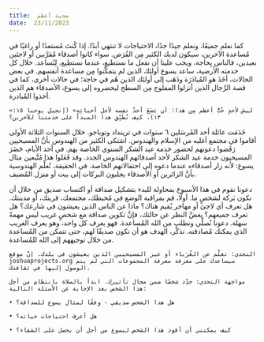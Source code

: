 ```yaml
---
title:  محبة أعظم
date:  23/11/2023
---
```


كما نعلم جميعًا، ونعلم جيدًا جدًا، الاحتياجات لا تنتهي أبدًا. إذا كُنتَ مُستعدًا أو راغبًا في مُساعدة الآخرين، سيكون لديك الكثير مِن الفُرَص. سواء كانوا أصدقاء مُقرَّبين أو لاجئين بعيدين، فالناس بِحاجة، ويجب علينا أن نفعل ما نستطيع، عندما نستطيع، لِنُساعد. خلال كل خدمته الأرضية، ساعد يسوع أولئك الذين لم يتمكَّنوا مِن مساعدة أنفسهم. في بعض الحالات، أخَذَ هو المُبادَرَة وذَهَب إلى أولئك الذين هُم في حاجة؛ في حالات أخرى، كما في قصة الرِّجال الذين أنزلوا المفلوج مِن السطح ليحضروه إلى يسوع، الأصدقاء هم الذين أخذوا المُبادرة.

`«ليسَ لأحدٍ حُبٌّ أعظم مِن هذا: أن يَضَعَ أحدٌ نفسه لأجل أحبائِهِ» (إنجيل يوحنا ١٥: ١٣). كيف نُطَبِّق هذا المبدأ على خدمتنا للآخرين؟`

خَدَمَت عائلة أحد المُرسَلين ٦ سنوات في ترينداد وتوباجو. خلال السنوات الثلاثة الأولى أقاموا في مجتمع أغلبه من الإسلام والهندوس. اشتكى الكثير من الهندوس بأنَّ المسيحيين رَفَضوا دعوتهم لحضور خدمة عيد الشكر السنوي الخاصة بهم. في أحد الأيام، حَضَرَ المسيحيون خدمة عيد الشكر لأحد أصدقائهم الهندوس الجدد. وقد فَعَلوا هذا مُتَّبعين مثال يسوع: لأنه زار أصدقاءه عندما دعوه إلى احتفالاتهم الخاصة. في الحقيقة، تُعلِّم الهندوسية بأنَّ الزائرين أو الأصدقاء يجلبون البركات إلى بيت أو منزل المُضيف.

دعونا نقوم في هذا الأسبوع بمحاولة للبدء بتشكيل صداقة أو اكتساب صديق من خلال أن نكون بَركة لشخصٍ ما. أولًا، قم بمراقبة الوضع في مُحيطك، مجتمعك، قريتك، أو مدينتك. هل تعرف أي لاجئ أو مهاجر يُقيم هناك؟ ماذا عن الناس الذين يعيشون في شارعك؟ هل تعرف جميعهم؟ بغضِّ النظر عن حالتك، فإنَّ تكوين صداقة مع شخصٍ غريب ليس مهمةً سهلة. دعونا نُصلِّي ونطلب من الله المُساعدة. فهو يعرف كل واحد، وهو يعرف الغريب الذي يمكنك مُصادقته. تذكَّر، الهدف هو أن تكون صديقًا لهم، حتى تتمكن من المُساعدة من خلال توجيههم إلى الله للمُساعدة.

`التحدي: تعلَّم عن الغُرَباء أو غير المسيحيين الذين يعيشون في بلدك. إنَّ موقع joshuaprojects.org سيساعدك على معرفة معرفة المجموعات التي لم يتم الوصول إليها في ثقافتك.`

`مواجهة التحدي: حدِّد شخصًا ضمن مجال تأثيرك. ابدأ بالصلاة بانتظام من أجل هذا الشخص بعد الإجابة عن الأسئلة التالية:`

`• هل هذا الشخص صديقي - وفقًا لمثال يسوع للصداقة؟`

`• هل أعرف احتياجات حياته؟`

`• كيف يمكنني أن أقود هذا الشخص ليسوع من أجل أن يحصل على الشفاء؟`